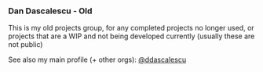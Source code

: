### Dan Dascalescu - Old

This is my old projects group, for any completed projects no longer used, or projects that are a WIP and not being developed currently (usually these are not public)  
  
See also my main profile (+ other orgs): [@ddascalescu](https://github.com/ddascalescu)
